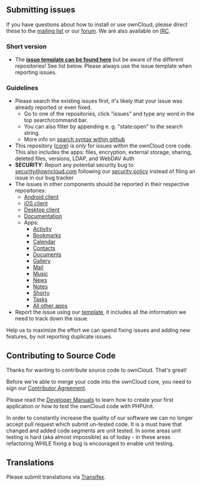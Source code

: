 ## Submitting issues

If you have questions about how to install or use ownCloud, please direct these to the [mailing list][mailinglist] or our [forum][forum]. We are also available on [IRC][irc].

### Short version

 * The [**issue template can be found here**][template] but be aware of the different repositories! See list below. Please always use the issue template when reporting issues.

### Guidelines
* Please search the existing issues first, it's likely that your issue was already reported or even fixed.
  - Go to one of the repositories, click "issues" and type any word in the top search/command bar.
  - You can also filter by appending e. g. "state:open" to the search string.
  - More info on [search syntax within github](https://help.github.com/articles/searching-issues)
* This repository ([core](https://github.com/owncloud/core/issues)) is *only* for issues within the ownCloud core code. This also includes the apps: files, encryption, external storage, sharing, deleted files, versions, LDAP, and WebDAV Auth
* __SECURITY__: Report any potential security bug to security@owncloud.com following our [security policy](https://owncloud.org/security/) instead of filing an issue in our bug tracker
* The issues in other components should be reported in their respective repositories: 
  - [Android client](https://github.com/owncloud/android/issues)
  - [iOS client](https://github.com/owncloud/ios-issues/issues)
  - [Desktop client](https://github.com/owncloud/mirall/issues)
  - [Documentation](https://github.com/owncloud/documentation/issues)
  - Apps:
      - [Activity](https://github.com/owncloud/activity/issues)
      - [Bookmarks](https://github.com/owncloud/bookmarks/issues)
      - [Calendar](https://github.com/owncloud/calendar/issues)
      - [Contacts](https://github.com/owncloud/contacts/issues)
      - [Documents](https://github.com/owncloud/documents/issues)
      - [Gallery](https://github.com/owncloud/gallery/issues)
      - [Mail](https://github.com/owncloud/mail/issues)
      - [Music](https://github.com/owncloud/music/issues)
      - [News](https://github.com/owncloud/news/issues)
      - [Notes](https://github.com/owncloud/notes/issues)
      - [Shorty](https://github.com/owncloud/shorty/issues)
      - [Tasks](https://github.com/owncloud/tasks/issues)
      - [All other apps](https://github.com/owncloud/apps/issues)
* Report the issue using our [template][template], it includes all the information we need to track down the issue.

Help us to maximize the effort we can spend fixing issues and adding new features, by not reporting duplicate issues.

[template]: https://raw.github.com/owncloud/core/master/issue_template.md
[mailinglist]: https://mailman.owncloud.org/mailman/listinfo/owncloud
[forum]: https://central.owncloud.org/
[irc]: https://webchat.freenode.net/?channels=owncloud&uio=d4

## Contributing to Source Code

Thanks for wanting to contribute source code to ownCloud. That's great!

Before we're able to merge your code into the ownCloud core, you need to sign our [Contributor Agreement][agreement].

Please read the [Developer Manuals][devmanual] to learn how to create your first application or how to test the ownCloud code with PHPUnit.

In order to constantly increase the quality of our software we can no longer accept pull request which submit un-tested code.
It is a must have that changed and added code segments are unit tested.
In some areas unit testing is hard (aka almost impossible) as of today - in these areas refactoring WHILE fixing a bug is encouraged to enable unit testing.

[agreement]: https://owncloud.org/about/contributor-agreement/
[devmanual]: https://owncloud.org/dev

## Translations
Please submit translations via [Transifex][transifex].

[transifex]: https://www.transifex.com/projects/p/owncloud/
